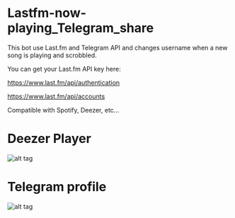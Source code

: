 # Lastfm-now-playing_Telegram_share
This bot use Last.fm and Telegram API and changes username when a new song is playing and scrobbled.

You can get your Last.fm API key here:

https://www.last.fm/api/authentication

https://www.last.fm/api/accounts

Compatible with Spotify, Deezer, etc...

# Deezer Player
![alt tag](https://snipboard.io/Y6fKWB.jpg)

# Telegram profile
![alt tag](https://snipboard.io/Z8gdvC.jpg)
